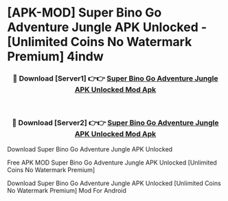# [APK-MOD] Super Bino Go Adventure Jungle APK Unlocked - [Unlimited Coins No Watermark Premium] 4indw



<div align="center">
<h3>🔴 Download [Server1] 👉👉 <a href="https://momento.my/?title=Super_Bino_Go_Adventure_Jungle_APK_Unlocked">Super Bino Go Adventure Jungle APK Unlocked Mod Apk</a></h3><br>

<h3>🔴 Download [Server2] 👉👉 <a href="https://momento.my/?title=Super_Bino_Go_Adventure_Jungle_APK_Unlocked">Super Bino Go Adventure Jungle APK Unlocked Mod Apk</a></h3>
</div>



Download Super Bino Go Adventure Jungle APK Unlocked 

Free APK MOD Super Bino Go Adventure Jungle APK Unlocked [Unlimited Coins No Watermark Premium]

Download Super Bino Go Adventure Jungle APK Unlocked [Unlimited Coins No Watermark Premium] Mod For Android
